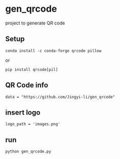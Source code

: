 # gen_qrcode
project to generate QR code

## Setup
``` 
conda install -c conda-forge qrcode pillow
 ```
or
```
pip install qrcode[pil]
```

## QR Code info
```
data = "https://github.com/Jingyi-li/gen_qrcode"
```

## insert logo
```
logo_path = 'images.png'
```

## run
```
python gen_qrcode.py
```
